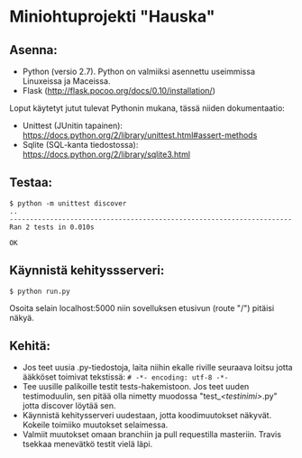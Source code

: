 Miniohtuprojekti "Hauska"
===

Asenna:
---

* Python (versio 2.7). Python on valmiiksi asennettu useimmissa Linuxeissa ja Maceissa.
* Flask (http://flask.pocoo.org/docs/0.10/installation/)

Loput käytetyt jutut tulevat Pythonin mukana, tässä niiden dokumentaatio:

* Unittest (JUnitin tapainen): https://docs.python.org/2/library/unittest.html#assert-methods
* Sqlite (SQL-kanta tiedostossa): https://docs.python.org/2/library/sqlite3.html

Testaa:
---

    $ python -m unittest discover
    ..
    ----------------------------------------------------------------------
    Ran 2 tests in 0.010s

    OK

Käynnistä kehityssserveri:
---

    $ python run.py

Osoita selain localhost:5000 niin sovelluksen etusivun (route "/")
pitäisi näkyä.

Kehitä:
---

* Jos teet uusia .py-tiedostoja, laita niihin ekalle riville seuraava loitsu jotta ääkköset toimivat tekstissä: `# -*- encoding: utf-8 -*-`
* Tee uusille palikoille testit tests-hakemistoon. Jos teet uuden testimoduulin, sen pitää olla nimetty muodossa "test_*\<testinimi\>*.py" jotta discover löytää sen.
* Käynnistä kehitysserveri uudestaan, jotta koodimuutokset näkyvät. Kokeile toimiiko muutokset selaimessa.
* Valmiit muutokset omaan branchiin ja pull requestilla masteriin. Travis tsekkaa menevätkö testit vielä läpi.